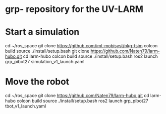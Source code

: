 # grp- repository for the UV-LARM

# Start a simulation
cd ~/ros_space
git clone https://github.com/imt-mobisyst/pkg-tsim
colcon build
source ./install/setup.bash
git clone https://github.com/Naten79/larm-hubo.git
cd larm-hubo
colcon build 
source ./install/setup.bash
ros2 launch grp_pibot27 simulation_v1_launch.yaml

# Move the robot
cd ~/ros_space
git clone https://github.com/Naten79/larm-hubo.git
cd larm-hubo
colcon build 
source ./install/setup.bash
ros2 launch grp_pibot27 tbot_v1_launch.yaml